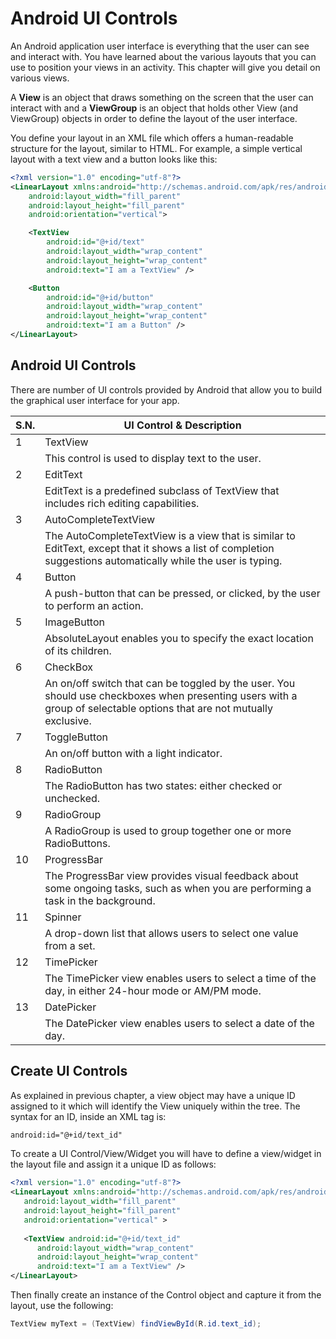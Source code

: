 **Android UI Controls**
=======================

An Android application user interface is everything that the user can see and
interact with. You have learned about the various layouts that you can use to
position your views in an activity. This chapter will give you detail on various
views.

A **View** is an object that draws something on the screen that the user can
interact with and a **ViewGroup** is an object that holds other View (and
ViewGroup) objects in order to define the layout of the user interface.

You define your layout in an XML file which offers a human-readable structure
for the layout, similar to HTML. For example, a simple vertical layout with a
text view and a button looks like this:

```xml
<?xml version="1.0" encoding="utf-8"?>
<LinearLayout xmlns:android="http://schemas.android.com/apk/res/android"
    android:layout_width="fill_parent"
    android:layout_height="fill_parent"
    android:orientation="vertical">

    <TextView
        android:id="@+id/text"
        android:layout_width="wrap_content"
        android:layout_height="wrap_content"
        android:text="I am a TextView" />

    <Button
        android:id="@+id/button"
        android:layout_width="wrap_content"
        android:layout_height="wrap_content"
        android:text="I am a Button" />
</LinearLayout>
```

**Android UI Controls**
-----------------------

There are number of UI controls provided by Android that allow you to build the
graphical user interface for your app.
 

| **S.N.** | **UI Control & Description**                                                                                                                                                      |
|----------|-----------------------------------------------------------------------------------------------------------------------------------------------------------------------------------|
| 1        | TextView                                                                                                                                                                          |
|          | This control is used to display text to the user.                                                                                                                                 |
| 2        | EditText                                                                                                                                                                          |
|          | EditText is a predefined subclass of TextView that includes rich editing capabilities.                                                                                            |
| 3        | AutoCompleteTextView                                                                                                                                                              |
|          | The AutoCompleteTextView is a view that is similar to EditText, except that it shows a list of completion suggestions automatically while the user is typing.                     |
| 4        | Button                                                                                                                                                                            |
|          | A push-button that can be pressed, or clicked, by the user to perform an action.                                                                                                  |
| 5        | ImageButton                                                                                                                                                                       |
|          | AbsoluteLayout enables you to specify the exact location of its children.                                                                                                         |
| 6        | CheckBox                                                                                                                                                                          |
|          | An on/off switch that can be toggled by the user. You should use checkboxes when presenting users with a group of selectable options that are not mutually exclusive.             |
| 7        | ToggleButton                                                                                                                                                                      |
|          | An on/off button with a light indicator.                                                                                                                                          |
| 8        | RadioButton                                                                                                                                                                       |
|          | The RadioButton has two states: either checked or unchecked.                                                                                                                      |
| 9        | RadioGroup                                                                                                                                                                        |
|          | A RadioGroup is used to group together one or more RadioButtons.                                                                                                                  |
| 10       | ProgressBar                                                                                                                                                                       |
|          | The ProgressBar view provides visual feedback about some ongoing tasks, such as when you are performing a task in the background.                                                 |
| 11       | Spinner                                                                                                                                                                           |
|          | A drop-down list that allows users to select one value from a set.                                                                                                                |
| 12       | TimePicker                                                                                                                                                                        |
|          | The TimePicker view enables users to select a time of the day, in either 24-hour mode or AM/PM mode.                                                                              |
| 13       | DatePicker                                                                                                                                                                        |
|          | The DatePicker view enables users to select a date of the day.                                                                                                                    |


**Create UI Controls**
----------------------

As explained in previous chapter, a view object may have a unique ID assigned to
it which will identify the View uniquely within the tree. The syntax for an ID,
inside an XML tag is:

```xml
android:id="@+id/text_id"
```

To create a UI Control/View/Widget you will have to define a view/widget in the
layout file and assign it a unique ID as follows:

```xml
<?xml version="1.0" encoding="utf-8"?>
<LinearLayout xmlns:android="http://schemas.android.com/apk/res/android"
   android:layout_width="fill_parent"
   android:layout_height="fill_parent"
   android:orientation="vertical" >
  
   <TextView android:id="@+id/text_id"
      android:layout_width="wrap_content"
      android:layout_height="wrap_content"
      android:text="I am a TextView" />
</LinearLayout>
```

Then finally create an instance of the Control object and capture it from the
layout, use the following:

```java
TextView myText = (TextView) findViewById(R.id.text_id);
```
